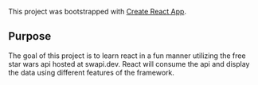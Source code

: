 This project was bootstrapped with [Create React App](https://github.com/facebook/create-react-app).

## Purpose

The goal of this project is to learn react in a fun manner utilizing the free star wars api hosted at swapi.dev. React will consume the api and display the data using different features of the framework.

